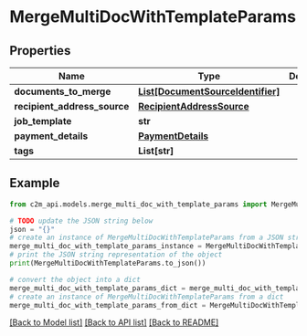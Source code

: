 # MergeMultiDocWithTemplateParams


## Properties

Name | Type | Description | Notes
------------ | ------------- | ------------- | -------------
**documents_to_merge** | [**List[DocumentSourceIdentifier]**](DocumentSourceIdentifier.md) |  | 
**recipient_address_source** | [**RecipientAddressSource**](RecipientAddressSource.md) |  | 
**job_template** | **str** |  | 
**payment_details** | [**PaymentDetails**](PaymentDetails.md) |  | [optional] 
**tags** | **List[str]** |  | [optional] 

## Example

```python
from c2m_api.models.merge_multi_doc_with_template_params import MergeMultiDocWithTemplateParams

# TODO update the JSON string below
json = "{}"
# create an instance of MergeMultiDocWithTemplateParams from a JSON string
merge_multi_doc_with_template_params_instance = MergeMultiDocWithTemplateParams.from_json(json)
# print the JSON string representation of the object
print(MergeMultiDocWithTemplateParams.to_json())

# convert the object into a dict
merge_multi_doc_with_template_params_dict = merge_multi_doc_with_template_params_instance.to_dict()
# create an instance of MergeMultiDocWithTemplateParams from a dict
merge_multi_doc_with_template_params_from_dict = MergeMultiDocWithTemplateParams.from_dict(merge_multi_doc_with_template_params_dict)
```
[[Back to Model list]](../README.md#documentation-for-models) [[Back to API list]](../README.md#documentation-for-api-endpoints) [[Back to README]](../README.md)



